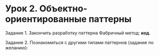 # Урок 2. Объектно-ориентированные паттерны

Задание 1. Закончить разработку паттерна Фабричный метод: **код**.

Задание 2. Познакомиться с другими типами паттернов (задание по желанию):